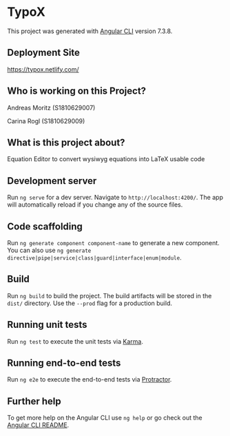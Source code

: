 # TypoX

This project was generated with [Angular CLI](https://github.com/angular/angular-cli) version 7.3.8.

## Deployment Site
https://typox.netlify.com/

## Who is working on this Project?
Andreas Moritz (S1810629007)

Carina Rogl (S1810629009)

## What is this project about?
Equation Editor to convert wysiwyg equations into LaTeX usable code

## Development server

Run `ng serve` for a dev server. Navigate to `http://localhost:4200/`. The app will automatically reload if you change any of the source files.

## Code scaffolding

Run `ng generate component component-name` to generate a new component. You can also use `ng generate directive|pipe|service|class|guard|interface|enum|module`.

## Build

Run `ng build` to build the project. The build artifacts will be stored in the `dist/` directory. Use the `--prod` flag for a production build.

## Running unit tests

Run `ng test` to execute the unit tests via [Karma](https://karma-runner.github.io).

## Running end-to-end tests

Run `ng e2e` to execute the end-to-end tests via [Protractor](http://www.protractortest.org/).

## Further help

To get more help on the Angular CLI use `ng help` or go check out the [Angular CLI README](https://github.com/angular/angular-cli/blob/master/README.md).
